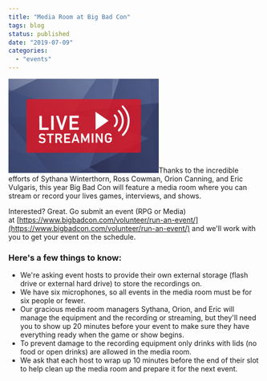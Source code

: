 ```yaml
---
title: "Media Room at Big Bad Con"
tags: blog
status: published
date: "2019-07-09"
categories: 
  - "events"
---
```


![](/images/LiveStreaming_Button_PTC2018-300x188.png)Thanks to the incredible efforts of Sythana Winterthorn, Ross Cowman, Orion Canning, and Eric Vulgaris, this year Big Bad Con will feature a media room where you can stream or record your lives games, interviews, and shows.

Interested? Great. Go submit an event (RPG or Media) at [https://www.bigbadcon.com/volunteer/run-an-event/](https://www.bigbadcon.com/volunteer/run-an-event/) and we'll work with you to get your event on the schedule.

### Here's a few things to know:

- We're asking event hosts to provide their own external storage (flash drive or external hard drive) to store the recordings on.
- We have six microphones, so all events in the media room must be for six people or fewer.
- Our gracious media room managers Sythana, Orion, and Eric will manage the equipment and the recording or streaming, but they'll need you to show up 20 minutes before your event to make sure they have everything ready when the game or show begins.
- To prevent damage to the recording equipment only drinks with lids (no food or open drinks) are allowed in the media room.
- We ask that each host to wrap up 10 minutes before the end of their slot to help clean up the media room and prepare it for the next event.
